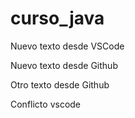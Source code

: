 # curso_java

Nuevo texto desde VSCode

Nuevo texto desde Github

Otro texto desde Github

Conflicto vscode
